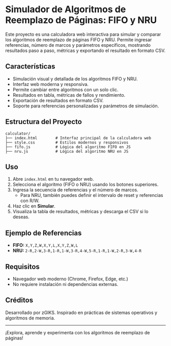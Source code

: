 # Simulador de Algoritmos de Reemplazo de Páginas: FIFO y NRU

Este proyecto es una calculadora web interactiva para simular y comparar los algoritmos de reemplazo de páginas FIFO y NRU. Permite ingresar referencias, número de marcos y parámetros específicos, mostrando resultados paso a paso, métricas y exportando el resultado en formato CSV.

## Características
- Simulación visual y detallada de los algoritmos FIFO y NRU.
- Interfaz web moderna y responsiva.
- Permite cambiar entre algoritmos con un solo clic.
- Resultados en tabla, métricas de fallos y rendimiento.
- Exportación de resultados en formato CSV.
- Soporte para referencias personalizadas y parámetros de simulación.

## Estructura del Proyecto
```
calculator/
├── index.html        # Interfaz principal de la calculadora web
├── style.css         # Estilos modernos y responsivos
├── fifo.js           # Lógica del algoritmo FIFO en JS
├── nru.js            # Lógica del algoritmo NRU en JS
```

## Uso
1. Abre `index.html` en tu navegador web.
2. Selecciona el algoritmo (FIFO o NRU) usando los botones superiores.
3. Ingresa la secuencia de referencias y el número de marcos.
   - Para NRU, también puedes definir el intervalo de reset y referencias con R/W.
4. Haz clic en **Simular**.
5. Visualiza la tabla de resultados, métricas y descarga el CSV si lo deseas.

## Ejemplo de Referencias
- **FIFO:** `X,Y,Z,W,X,Y,L,X,Y,Z,W,L`
- **NRU:** `2-R,2-W,3-R,1-R,1-W,3-R,4-W,5-R,1-R,1-W,2-R,3-W,4-R`

## Requisitos
- Navegador web moderno (Chrome, Firefox, Edge, etc.)
- No requiere instalación ni dependencias externas.

## Créditos
Desarrollado por zGIKS. Inspirado en prácticas de sistemas operativos y algoritmos de memoria.

---
¡Explora, aprende y experimenta con los algoritmos de reemplazo de páginas!
